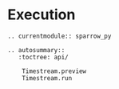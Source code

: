 # Execution

```{eval-rst}
.. currentmodule:: sparrow_py

.. autosummary::
   :toctree: api/

    Timestream.preview
    Timestream.run
```